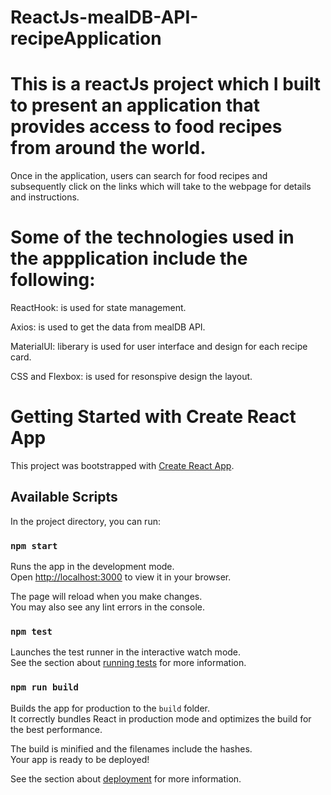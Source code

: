 # ReactJs-mealDB-API-recipeApplication

# This is a reactJs project which I built to present an application that provides access to food recipes from around the world.

Once in the application, users can search for food recipes and subsequently click on the links which will take to the webpage for details and instructions.

# Some of the technologies used in the appplication include the following:

ReactHook: is used for state management.

Axios: is used to get the data from mealDB API. 

MaterialUI: liberary is used for user interface and design for each recipe card. 

CSS and Flexbox: is used for resonspive design the layout.


# Getting Started with Create React App

This project was bootstrapped with [Create React App](https://github.com/facebook/create-react-app).

## Available Scripts

In the project directory, you can run:

### `npm start`

Runs the app in the development mode.\
Open [http://localhost:3000](http://localhost:3000) to view it in your browser.

The page will reload when you make changes.\
You may also see any lint errors in the console.

### `npm test`

Launches the test runner in the interactive watch mode.\
See the section about [running tests](https://facebook.github.io/create-react-app/docs/running-tests) for more information.

### `npm run build`

Builds the app for production to the `build` folder.\
It correctly bundles React in production mode and optimizes the build for the best performance.

The build is minified and the filenames include the hashes.\
Your app is ready to be deployed!

See the section about [deployment](https://facebook.github.io/create-react-app/docs/deployment) for more information.
